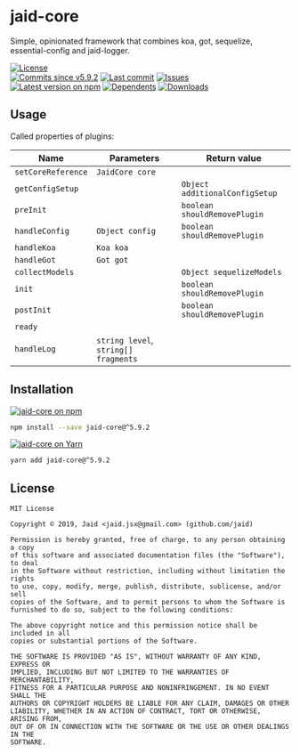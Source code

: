 # jaid-core


Simple, opinionated framework that combines koa, got, sequelize, essential-config and jaid-logger.

<a href="https://raw.githubusercontent.com/Jaid/jaid-core/master/license.txt"><img src="https://img.shields.io/github/license/Jaid/jaid-core?style=flat-square&color=success" alt="License"/></a>  
<a href="https://github.com/Jaid/jaid-core/commits"><img src="https://img.shields.io/github/commits-since/Jaid/jaid-core/v5.9.2?style=flat-square&logo=github&color=success" alt="Commits since v5.9.2"/></a> <a href="https://github.com/Jaid/jaid-core/commits"><img src="https://img.shields.io/github/last-commit/Jaid/jaid-core?style=flat-square&logo=github&color=red" alt="Last commit"/></a> <a href="https://github.com/Jaid/jaid-core/issues"><img src="https://img.shields.io/github/issues/Jaid/jaid-core?style=flat-square&logo=github&color=red" alt="Issues"/></a>  
<a href="https://npmjs.com/package/jaid-core"><img src="https://img.shields.io/npm/v/jaid-core?style=flat-square&logo=npm&label=latest%20version&color=success" alt="Latest version on npm"/></a> <a href="https://github.com/Jaid/jaid-core/network/dependents"><img src="https://img.shields.io/librariesio/dependents/npm/jaid-core?style=flat-square&logo=npm&color=red" alt="Dependents"/></a> <a href="https://npmjs.com/package/jaid-core"><img src="https://img.shields.io/npm/dm/jaid-core?style=flat-square&logo=npm&color=red" alt="Downloads"/></a>





## Usage

Called properties of plugins:

Name|Parameters|Return value
---|---|---
`setCoreReference`|`JaidCore core`|
`getConfigSetup`||`Object additionalConfigSetup`
`preInit`||`boolean shouldRemovePlugin`
`handleConfig`|`Object config`|`boolean shouldRemovePlugin`
`handleKoa`|`Koa koa`
`handleGot`|`Got got`
`collectModels`||`Object sequelizeModels`
`init`||`boolean shouldRemovePlugin`
`postInit`||`boolean shouldRemovePlugin`
`ready`|
`handleLog`|`string level`, `string[] fragments`|



## Installation
<a href="https://npmjs.com/package/jaid-core"><img src="https://img.shields.io/badge/npm-jaid--core-C23039?style=flat-square&logo=npm" alt="jaid-core on npm"/></a>
```bash
npm install --save jaid-core@^5.9.2
```
<a href="https://yarnpkg.com/package/jaid-core"><img src="https://img.shields.io/badge/Yarn-jaid--core-2F8CB7?style=flat-square&logo=yarn&logoColor=white" alt="jaid-core on Yarn"/></a>
```bash
yarn add jaid-core@^5.9.2
```









## License
```text
MIT License

Copyright © 2019, Jaid <jaid.jsx@gmail.com> (github.com/jaid)

Permission is hereby granted, free of charge, to any person obtaining a copy
of this software and associated documentation files (the "Software"), to deal
in the Software without restriction, including without limitation the rights
to use, copy, modify, merge, publish, distribute, sublicense, and/or sell
copies of the Software, and to permit persons to whom the Software is
furnished to do so, subject to the following conditions:

The above copyright notice and this permission notice shall be included in all
copies or substantial portions of the Software.

THE SOFTWARE IS PROVIDED "AS IS", WITHOUT WARRANTY OF ANY KIND, EXPRESS OR
IMPLIED, INCLUDING BUT NOT LIMITED TO THE WARRANTIES OF MERCHANTABILITY,
FITNESS FOR A PARTICULAR PURPOSE AND NONINFRINGEMENT. IN NO EVENT SHALL THE
AUTHORS OR COPYRIGHT HOLDERS BE LIABLE FOR ANY CLAIM, DAMAGES OR OTHER
LIABILITY, WHETHER IN AN ACTION OF CONTRACT, TORT OR OTHERWISE, ARISING FROM,
OUT OF OR IN CONNECTION WITH THE SOFTWARE OR THE USE OR OTHER DEALINGS IN THE
SOFTWARE.
```
